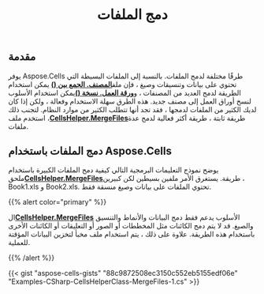 ﻿---
title: دمج الملفات
type: docs
weight: 20
url: /ar/net/merge-files/
---
## **مقدمة**

 يوفر Aspose.Cells طرقًا مختلفة لدمج الملفات. بالنسبة إلى الملفات البسيطة التي تحتوي على بيانات وتنسيقات وصيغ ، فإن ملف[**المصنف. الجمع بين ()**](https://reference.aspose.com/cells/net/aspose.cells/workbook/methods/combine) يمكن استخدام الطريقة لدمج العديد من المصنفات ، و[**ورقة العمل. نسخة ()**](https://reference.aspose.com/cells/net/aspose.cells/worksheet/methods/copy/index)يمكن استخدام الأسلوب لنسخ أوراق العمل إلى مصنف جديد. هذه الطرق سهلة الاستخدام وفعالة ، ولكن إذا كان لديك الكثير من الملفات لدمجها ، فقد تجد أنها تتطلب الكثير من موارد النظام. لتجنب ذلك ، استخدم ملف[**CellsHelper.MergeFiles**](https://reference.aspose.com/cells/net/aspose.cells/cellshelper/methods/mergefiles)طريقة ثابتة ، طريقة أكثر فعالية لدمج عدة ملفات.

## **دمج الملفات باستخدام Aspose.Cells**

 يوضح نموذج التعليمات البرمجية التالي كيفية دمج الملفات الكبيرة باستخدام ملحق[**CellsHelper.MergeFiles**](https://reference.aspose.com/cells/net/aspose.cells/cellshelper/methods/mergefiles)طريقة. يستغرق الأمر ملفين بسيطين لكن كبيرين ، Book1.xls و Book2.xls. تحتوي الملفات على بيانات وصيغ منسقة فقط.

{{% alert color="primary" %}}

 ال[**CellsHelper.MergeFiles**](https://reference.aspose.com/cells/net/aspose.cells/cellshelper/methods/mergefiles) الأسلوب يدعم فقط دمج البيانات والأنماط والتنسيق والصيغ. قد لا يتم دمج الكائنات مثل المخططات أو الصور أو التعليقات أو الكائنات الأخرى باستخدام هذه الطريقة. علاوة على ذلك ، يتم استخدام ملف مخبأ لتخزين البيانات المؤقتة للعملية.

{{% /alert %}}

{{< gist "aspose-cells-gists" "88c9872508ec3150c552eb5155edf06e" "Examples-CSharp-CellsHelperClass-MergeFiles-1.cs" >}}
